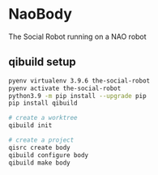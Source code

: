 # NaoBody

The Social Robot running on a NAO robot

## qibuild setup

```bash
pyenv virtualenv 3.9.6 the-social-robot
pyenv activate the-social-robot
python3.9 -m pip install --upgrade pip
pip install qibuild

# create a worktree
qibuild init

# create a project
qisrc create body
qibuild configure body
qibuild make body
```
